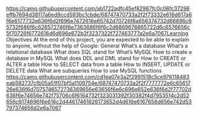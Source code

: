 https://camo.githubusercontent.com/ab1722adfc45ef82987fc0c06fc37296effb7694d38117a6ed9ccd593bc1cbde/68747470733a2f2f73332e616d617a6f6e6177732e636f6d2f696e7472616e65742d70726f6a656374732d66696c65732f686f6c626572746f6e7363686f6f6c2d6869676865722d6c6576656c5f70726f6772616d6d696e672b2f3237322f727463777a2e6a7067Learning Objectives
At the end of this project, you are expected to be able to explain to anyone, without the help of Google:
General
What’s a database
What’s a relational database
What does SQL stand for
What’s MySQL
How to create a database in MySQL
What does DDL and DML stand for
How to CREATE or ALTER a table
How to SELECT data from a table
How to INSERT, UPDATE or DELETE data
What are subqueries
How to use MySQL functions
https://camo.githubusercontent.com/cd1ea07e3a2f2991518c5ce976118483eab582737cfb05a51f07bf5a1109754e/68747470733a2f2f7777772e6c6561726e636f6d7075746572736369656e63656f6e6c696e652e636f6d2f77702d636f6e74656e742f75706c6f6164732f323031392f30382f4d7953514c2d52656c6174696f6e616c2d44617461626173652d4d616e6167656d656e742d53797374656d2e6a7067
